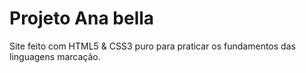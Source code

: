 # Projeto Ana bella
Site feito com HTML5 & CSS3 puro para praticar os fundamentos das linguagens marcação.